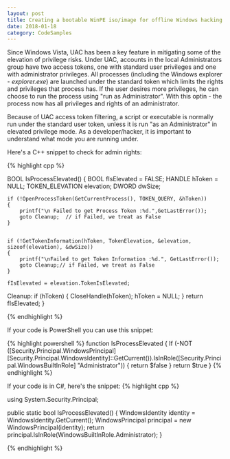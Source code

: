 ```yaml
---
layout: post
title: Creating a bootable WinPE iso/image for offline Windows hacking
date: 2018-01-18
category: CodeSamples 
---
```


Since Windows Vista, UAC has been a key feature in mitigating some of the elevation of privilege risks. Under UAC, accounts in the local Administrators group have two access tokens, one with standard user privileges and one with administrator privileges. All processes (including the Windows explorer - *explorer.exe*) are launched under the standard token which limits the rights and privileges that process has. If the user desires more privileges, he can choose to run the process using "run as Administrator". With this optin - the process now has all privileges and rights of an administrator. 

Because of UAC access token filtering, a script or executable is normally run under the standard user token, unless it is run "as an Administrator" in elevated privilege mode. As a developer/hacker, it is important to understand what mode you are running under. 


Here's a C++ snippet to check for admin rights:

{% highlight cpp %}

BOOL IsProcessElevated()
{
	BOOL fIsElevated = FALSE;
	HANDLE hToken = NULL;
	TOKEN_ELEVATION elevation;
	DWORD dwSize;

	if (!OpenProcessToken(GetCurrentProcess(), TOKEN_QUERY, &hToken))
	{
		printf("\n Failed to get Process Token :%d.",GetLastError());
		goto Cleanup;  // if Failed, we treat as False
	}


	if (!GetTokenInformation(hToken, TokenElevation, &elevation, sizeof(elevation), &dwSize))
	{	
		printf("\nFailed to get Token Information :%d.", GetLastError());
		goto Cleanup;// if Failed, we treat as False
	}

	fIsElevated = elevation.TokenIsElevated;

Cleanup:
	if (hToken)
	{
		CloseHandle(hToken);
		hToken = NULL;
	}
	return fIsElevated; 
}

{% endhighlight %}


If your code is PowerShell you can use this snippet:

{% highlight powershell %}
function IsProcessElevated {
   If (-NOT ([Security.Principal.WindowsPrincipal] [Security.Principal.WindowsIdentity]::GetCurrent()).IsInRole([Security.Principal.WindowsBuiltInRole] "Administrator"))
    {
       return $false
    }
    return $true
}
{% endhighlight %}



If your code is in C#, here's the snippet:
{% highlight cpp %}

using System.Security.Principal;

public static bool IsProcessElevated()
{
    WindowsIdentity identity = WindowsIdentity.GetCurrent();
    WindowsPrincipal principal = new WindowsPrincipal(identity);
    return principal.IsInRole(WindowsBuiltInRole.Administrator);
}

{% endhighlight %}